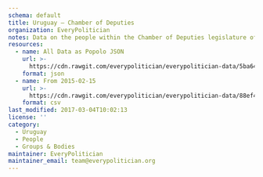 ```yaml
---
schema: default
title: Uruguay — Chamber of Deputies
organization: EveryPolitician
notes: Data on the people within the Chamber of Deputies legislature of Uruguay.
resources:
  - name: All Data as Popolo JSON
    url: >-
      https://cdn.rawgit.com/everypolitician/everypolitician-data/5ba64a2e6a3449558954b721c936e1158348f968/data/Uruguay/Deputies/ep-popolo-v1.0.json
    format: json
  - name: From 2015-02-15
    url: >-
      https://cdn.rawgit.com/everypolitician/everypolitician-data/88ef471074d19ec2cf2df8153aa702f4da09457a/data/Uruguay/Deputies/term-48.csv
    format: csv
last_modified: 2017-03-04T10:02:13
license: ''
category:
  - Uruguay
  - People
  - Groups & Bodies
maintainer: EveryPolitician
maintainer_email: team@everypolitician.org
---
```

